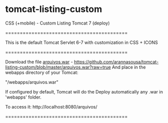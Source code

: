 tomcat-listing-custom
==========================================

CSS (+mobile) - Custom Listing Tomcat 7 (deploy)

==========================================

This is the default Tomcat Servlet 6-7 with customization in CSS + ICONS

==========================================

Download the file <a href="https://github.com/arannasousa/tomcat-listing-custom/blob/master/arquivos.war?raw=true">arquivos.war</a> - https://github.com/arannasousa/tomcat-listing-custom/blob/master/arquivos.war?raw=true
And place in the webapps directory of your Tomcat:

"<tomcat dir>/webapps/arquivos.war"

If configured by default, Tomcat will do the Deploy automatically any <file>.war in 'webapps' folder.

To access it: http://localhost:8080/arquivos/

==========================================
